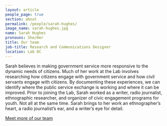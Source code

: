 ```yaml
---
layout: article
people_page: true
section: about
permalink: /people/sarah-hughes/
image_name: sarah-hughes.jpg
name: Sarah Hughes
pronouns: She/Her
title: Our team
job-title: Research and Communications Designer
location: Lab DC
---
```


Sarah believes in making government service more responsive to the dynamic needs of citizens. Much of her work at the Lab involves researching how citizens engage with government service and how civil servants engage with citizens. By documenting these experiences, we can identify where the public service exchange is working and where it can be improved. Prior to joining the Lab, Sarah worked as a writer, radio journalist, ethnographic researcher, and organizer of civic engagement programs for youth. Not all at the same time. Sarah brings to her work an ethnographer’s heart, a radio journalist’s ear, and a writer’s eye for detail. 

[Meet more of our team](../../about/meet/)
